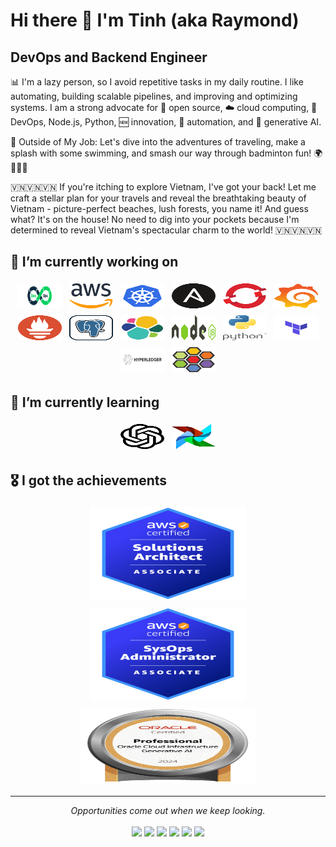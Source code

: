 # Hi there 👋 I'm Tinh (aka Raymond)

## DevOps and Backend Engineer

📊 I'm a lazy person, so I avoid repetitive tasks in my daily routine. I like automating, building scalable pipelines, and improving and optimizing systems. I am a strong advocate for 📜 open source, ☁️ cloud computing, 🚀 DevOps, Node.js, Python, 🆕 innovation, 🤖 automation, and 🧠 generative AI.

<p>
🧳 Outside of My Job: Let's dive into the adventures of traveling, make a splash with some swimming, and smash our way through badminton fun! 🌍🏊‍♂️🏸
</p>
<p>
🇻🇳🇻🇳🇻🇳 If you're itching to explore Vietnam, I've got your back! Let me craft a stellar plan for your travels and reveal the breathtaking beauty of Vietnam - picture-perfect beaches, lush forests, you name it! And guess what? It's on the house! No need to dig into your pockets because I'm determined to reveal Vietnam's spectacular charm to the world! 🇻🇳🇻🇳🇻🇳
</p>

## 🔭 I’m currently working on

<p align="center">
 <img title="DevOps" alt="Devops" src="https://raw.githubusercontent.com/tinhtq/tinhtq/main/assets/devops.svg" width="70" height="40" style="vertical-align:down; margin:4px"/>
  <img title="AWS" alt="AWS" src="https://raw.githubusercontent.com/tinhtq/tinhtq/main/assets/aws.svg" width="70" height="40" style="vertical-align:down; margin:4px"/>
  <img title="Kubernetes" alt="Kubernetes" src="https://raw.githubusercontent.com/tinhtq/tinhtq/main/assets/kubernetes.svg" width="70" height="40" style="vertical-align:down; margin:4px"/>
<img title="Ansible" alt="Ansible" src="https://raw.githubusercontent.com/tinhtq/tinhtq/main/assets/ansible.svg" width="70" height="40" style="vertical-align:down; margin:4px"/>
  <img title="OpenShift" alt="OpenShift" src="https://raw.githubusercontent.com/tinhtq/tinhtq/main/assets/openshift.svg" width="70" height="40" style="vertical-align:down; margin:4px"/>
  <img title="Grafana" alt="Grafana" src="https://raw.githubusercontent.com/tinhtq/tinhtq/main/assets/grafana.svg" width="70" height="40" style="vertical-align:down; margin:4px"/>
  <img title="Prometheus" alt="Prometheus" src="https://raw.githubusercontent.com/tinhtq/tinhtq/main/assets/prometheus.svg" width="70" height="40" style="vertical-align:down; margin:4px"/>
  <img title="Postgresql" alt="Postgresql" src="https://raw.githubusercontent.com/tinhtq/tinhtq/main/assets/postgresql.svg" width="70" height="40" style="vertical-align:down; margin:4px"/>
    <img title="ElasticSearch" alt="ElasticSearch" src="https://raw.githubusercontent.com/tinhtq/tinhtq/main/assets/elasticsearch.svg" width="70" height="40" style="vertical-align:down; margin:4px"/>
<img title="NodeJS" alt="NodeJS" src="https://raw.githubusercontent.com/tinhtq/tinhtq/main/assets/nodejs.svg" width="70" height="40" style="vertical-align:down; margin:4px"/>
<img title="Python" alt="Python" src="https://raw.githubusercontent.com/tinhtq/tinhtq/main/assets/python.svg" width="70" height="40" style="vertical-align:down; margin:4px"/>
<img title="Terraform" alt="Terraform" src="https://raw.githubusercontent.com/tinhtq/tinhtq/main/assets/terraform.svg" width="70" height="40" style="vertical-align:down; margin:4px"/>
<img title="Hyperledger" alt="Hyperledger" src="https://raw.githubusercontent.com/tinhtq/tinhtq/main/assets/hyperledger.svg" width="70" height="40" style="vertical-align:down; margin:4px"/>
<img title="Cilium" alt="Cilium" src="https://raw.githubusercontent.com/tinhtq/tinhtq/main/assets/cilium.svg" width="70" height="40" style="vertical-align:down; margin:4px"/>
</p>

## 🌱 I’m currently learning

<p align="center">
<img title="OpenAI" alt="OpenAI" src="https://raw.githubusercontent.com/tinhtq/tinhtq/main/assets/openai.svg" width="70" height="40" style="vertical-align:down; margin:4px"/>
<img title="Airflow" alt="Airflow" src="https://raw.githubusercontent.com/tinhtq/tinhtq/main/assets/skills/airflow.svg" width="70" height="40" style="vertical-align:down; margin:4px"/>
</p>

## 🎖 I got the achievements

<p align="center">
<img title="SAA" alt="SAA" src="https://raw.githubusercontent.com/tinhtq/tinhtq/main/assets/achivements/aws-saa.png" width="250" height="150" style="vertical-align:down; margin:4px"/>
<img title="SysOps" alt="SysOps" src="https://raw.githubusercontent.com/tinhtq/tinhtq/main/assets/achivements/aws-soa.png" width="250" height="150" style="vertical-align:down; margin:4px"/>
<img title="Oracle GenAI" alt="Oracle GenAI" src="https://raw.githubusercontent.com/tinhtq/tinhtq/main/assets/achivements/oracle-genai.png" width="280" height="120" style="vertical-align:down; margin:4px"/>
</p>

<hr>
<p align="center">
   <i>Opportunities come out when we keep looking.</i>
   <br>
<br>
<a target="_blank" href="https://tinhtq.github.io/"><img src="https://img.shields.io/badge/Portfolio-FF5722?style=for-the-badge&logo=todoist&logoColor=white"></img></a> 
<a target="_blank" href="https://www.linkedin.com/in/tqt1997/"><img src="https://img.shields.io/badge/-LinkedIn-0077B5?style=for-the-badge&logo=Linkedin&logoColor=white"></img></a>
<a target="_blank" href="mailto:truongquangtinh1997@gmail.com"><img src="https://img.shields.io/badge/-Gmail-D14836?style=for-the-badge&logo=Gmail&logoColor=white"></img></a>
<a target="_blank" href="https://medium.com/@tinhtq97"><img src="https://img.shields.io/badge/-Medium-12100E?style=for-the-badge&logo=Medium&logoColor=white"></img></a>
<a target="_blank" href="https://www.upwork.com/freelancers/~0108648bf0792fe462"><img src="https://img.shields.io/badge/UpWork-6FDA44?style=for-the-badge&logo=Upwork&logoColor=white"></img></a>
<a target="_blank" href="https://www.credly.com/users/tinhtq"><img src="https://img.shields.io/badge/-Credly-FF6B00?style=for-the-badge&logo=credly&logoColor=white"></img></a>

<br>
</p>
